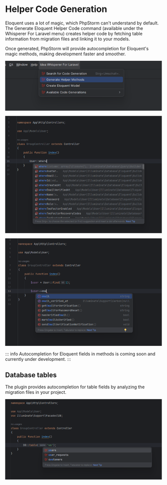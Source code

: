 # Helper Code Generation

Eloquent uses a lot of magic, which PhpStorm can't understand by default.
The Generate Eloquent Helper Code command (available under the Whisperer For Laravel menu) creates helper code by
fetching table information from migration files and linking it to your models.

Once generated, PhpStorm will provide autocompletion for Eloquent's magic methods, making development faster and smoother.

![Code generation](./images/helper-code-generation/helper-code-generation-menu.png)

![Code generation](./images/helper-code-generation/eloquent-methods-completion.png)

![Code generation](./images/helper-code-generation/eloquent-field-completion-after-fetching.png)

::: info
Autocompletion for Eloquent fields in methods is coming soon and currently under development.
:::

## Database tables

The plugin provides autocompletion for table fields by analyzing the migration files in your project.

![Code generation](./images/helper-code-generation/table-completion.png)

